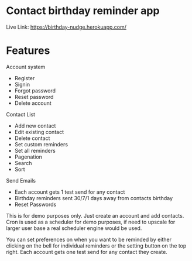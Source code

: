 # Contact birthday reminder app
Live Link: https://birthday-nudge.herokuapp.com/

# Features
Account system 
 - Register
 - Signin
 - Forgot password
 - Reset password
 - Delete account

Contact List
 - Add new contact
 - Edit existing contact
 - Delete contact
 - Set custom reminders
 - Set all reminders
 - Pagenation
 - Search
 - Sort

Send Emails
 - Each account gets 1 test send for any contact
 - Birthday reminders sent 30/7/1 days away from contacts birthday
 - Reset Passwords

This is for demo purposes only.
Just create an account and add contacts.
Cron is used as a scheduler for demo purposes, if need to upscale for larger user base a real scheduler engine would be used.

You can set preferences on when you want to be reminded by either clicking on the bell for individual reminders or the setting button on the top right.
Each account gets one test send for any contact they create. 
